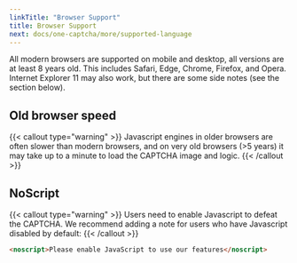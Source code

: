 ```yaml
---
linkTitle: "Browser Support"
title: Browser Support
next: docs/one-captcha/more/supported-language
---
```


All modern browsers are supported on mobile and desktop, all versions are at least 8 years old. This includes Safari, Edge, Chrome, Firefox, and Opera. Internet Explorer 11 may also work, but there are some side notes (see the section below).

## Old browser speed

{{< callout type="warning" >}}
Javascript engines in older browsers are often slower than modern browsers, and on very old browsers (>5 years) it may take up to a minute to load the CAPTCHA image and logic.
{{< /callout >}}

## NoScript

{{< callout type="warning" >}}
Users need to enable Javascript to defeat the CAPTCHA. We recommend adding a note for users who have Javascript disabled by default:
{{< /callout >}}

```html
<noscript>Please enable JavaScript to use our features</noscript>
```
